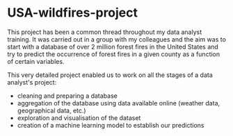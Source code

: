 # USA-wildfires-project
This project has been a common thread throughout my data analyst training. It was carried out in a group with my colleagues and the aim was to start with a database of over 2 million forest fires in the United States and try to predict the occurrence of forest fires in a given county as a function of certain variables. 

This very detailed project enabled us to work on all the stages of a data analyst's project: 
- cleaning and preparing a database
- aggregation of the database using data available online (weather data, geographical data, etc.) 
- exploration and visualisation of the dataset
- creation of a machine learning model to establish our predictions
